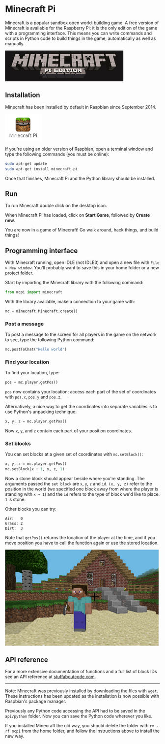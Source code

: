 # Minecraft Pi

Minecraft is a popular sandbox open world-building game. A free version of Minecraft is available for the Raspberry Pi; it is the only edition of the game with a programming interface. This means you can write commands and scripts in Python code to build things in the game, automatically as well as manually.

![Minecraft Pi banner](images/minecraft-pi-banner.png)

## Installation

Minecraft has been installed by default in Raspbian since September 2014.

![Minecraft Pi shortcut icon](images/minecraft-pi-shortcut.png)

If you're using an older version of Raspbian, open a terminal window and type the following commands (you must be online):

```bash
sudo apt-get update
sudo apt-get install minecraft-pi
```

Once that finishes, Minecraft Pi and the Python library should be installed.

## Run

To run Minecraft double click on the desktop icon.

When Minecraft Pi has loaded, click on **Start Game**, followed by **Create new**.

You are now in a game of Minecraft! Go walk around, hack things, and build things!

## Programming interface

With Minecraft running, open IDLE (not IDLE3) and open a new file with `File > New window`. You'll probably want to save this in your home folder or a new project folder.

Start by importing the Minecraft library with the following command:

```python
from mcpi import minecraft
```

With the library available, make a connection to your game with:

```python
mc = minecraft.Minecraft.create()
```

### Post a message

To post a message to the screen for all players in the game on the network to see, type the following Python command:

```python
mc.postToChat("Hello world")
```

### Find your location

To find your location, type:

```python
pos = mc.player.getPos()
```

`pos` now contains your location; access each part of the set of coordinates with `pos.x`, `pos.y` and `pos.z`.

Alternatively, a nice way to get the coordinates into separate variables is to use Python's unpacking technique:

```python
x, y, z = mc.player.getPos()
```

Now `x`, `y`, and `z` contain each part of your position coordinates.

### Set blocks

You can set blocks at a given set of coordinates with `mc.setBlock()`:

```python
x, y, z = mc.player.getPos()
mc.setBlock(x + 1, y, z, 1)
```

Now a stone block should appear beside where you're standing. The arguments passed the `set block` are `x`, `y`, `z` and `id`. `(x, y, z)` refer to the position in the world (we specified one block away from where the player is standing with `x + 1`) and the `id` refers to the type of block we'd like to place. `1` is stone.

Other blocks you can try:

```
Air:   0
Grass: 2
Dirt:  3
```

Note that `getPos()` returns the location of the player at the time, and if you move position you have to call the function again or use the stored location.

![Minecraft Pi screenshot](images/steve.png)

## API reference

For a more extensive documentation of functions and a full list of block IDs see an API reference at [stuffaboutcode.com](http://www.stuffaboutcode.com/p/minecraft-api-reference.html).

---

Note: Minecraft was previously installed by downloading the files with `wget`. These instructions has been updated as the installation is now possible with Raspbian's package manager.

Previously any Python code accessing the API had to be saved in the `api/python` folder. Now you can save the Python code wherever you like.

If you installed Minecraft the old way, you should delete the folder with `rm -rf mcpi` from the home folder, and follow the instructions above to install the new way.
